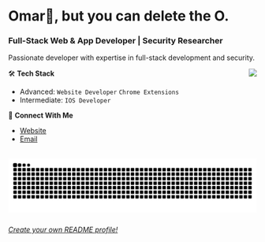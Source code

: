 # Omar👋, but you can delete the O.
### Full-Stack Web & App Developer | Security Researcher

Passionate developer with expertise in full-stack development and security.

<img align="right" height="150" src="https://media.tenor.com/RLgI4fQWhIYAAAAi/fantome-sexyfantome.gif"  />

🛠️ **Tech Stack**
- Advanced: `Website Developer` `Chrome Extensions`
- Intermediate: `IOS Developer`

🤝 **Connect With Me**
- [Website](https://marsec.cc)
- [Email](mailto:omar.alhami@outlook.com)

<br clear="both">

<img src="https://raw.githubusercontent.com/only-mar/only-mar/output/snake.svg" alt="Snake animation" />

###

*[Create your own README profile!](https://github-readmegenerator.netlify.app/)*
